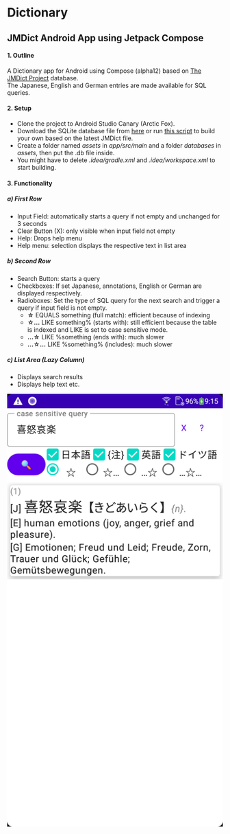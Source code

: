 # Dictionary
## JMDict Android App using Jetpack Compose
#### 1. Outline
A Dictionary app for Android using Compose (alpha12) based on [The JMDict Project](https://www.edrdg.org/jmdict/j_jmdict.html) database.  
The Japanese, English and German entries are made available for SQL queries. 
#### 2. Setup
- Clone the project to Android Studio Canary (Arctic Fox). 
- Download the SQLite database file from [here](https://drive.google.com/file/d/1kMeppgWQuqW6S_65F0T1xYtthY0reZng/view?usp=sharing) or run [this script](https://github.com/ProfessorRino/JMDict2SQLite/blob/master/parseBuild.py) to build your own based on the latest JMDict file.
- Create a folder named *assets* in *app/src/main* and a folder *databases* in *assets*, then put the .db file inside. 
- You might have to delete *.idea/gradle.xml* and *.idea/workspace.xml* to start building.
#### 3. Functionality
##### a) First Row
- Input Field: automatically starts a query if not empty and unchanged for 3 seconds
- Clear Button (X): only visible when input field not empty
- Help: Drops help menu
- Help menu: selection displays the respective text in list area
##### b) Second Row
- Search Button: starts a query
- Checkboxes: If set Japanese, annotations, English or German are displayed respectively.
- Radioboxes: Set the type of SQL query for the next search and trigger a query if input field is not empty. 
  * **☆**   EQUALS something (full match): efficient because of indexing
  * **☆…**  LIKE something% (starts with): still efficient because the table is indexed and LIKE is set to case sensitive mode.
  * **…☆**  LIKE %something (ends with): much slower
  * **…☆…** LIKE %something% (includes): much slower
##### c) List Area (Lazy Column)
- Displays search results
- Displays help text etc.

![alt text](https://github.com/ProfessorRino/Dictionary/blob/master/ScreenshotDictionary.png "screenshot")

  



